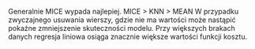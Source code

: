Generalnie MICE wypada najlepiej. MICE > KNN > MEAN
W przypadku zwyczajnego usuwania wierszy, gdzie nie ma wartości może nastąpić pokaźne zmniejszenie skuteczności modelu. Przy większych brakach danych regresja liniowa osiąga znacznie większe wartości funkcji kosztu.